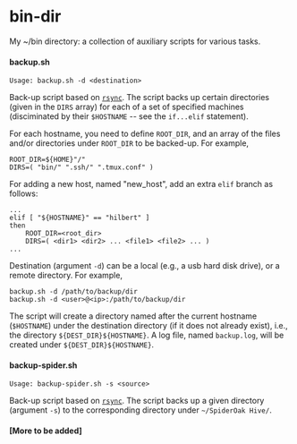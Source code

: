 # bin-dir

My ~/bin directory: a collection of auxiliary scripts for various tasks.

#### backup.sh
~~~~
Usage: backup.sh -d <destination>
~~~~
Back-up script based on [`rsync`](https://linux.die.net/man/1/rsync). The script backs up certain directories (given in the `DIRS` array) for each of a set of specified machines (disciminated by their `$HOSTNAME` -- see the `if...elif` statement). 

For each hostname, you need to define `ROOT_DIR`, and an array of the files and/or directories under `ROOT_DIR` to be backed-up. For example, 

~~~~
ROOT_DIR=${HOME}"/"
DIRS=( "bin/" ".ssh/" ".tmux.conf" )
~~~~

For adding a new host, named "new_host", add an extra `elif` branch as follows:
~~~~
...
elif [ "${HOSTNAME}" == "hilbert" ]
then
	ROOT_DIR=<root_dir>
	DIRS=( <dir1> <dir2> ... <file1> <file2> ... )
...
~~~~

Destination (argument `-d`) can be a local (e.g., a usb hard disk drive), or a remote directory. For example,
~~~~
backup.sh -d /path/to/backup/dir
backup.sh -d <user>@<ip>:/path/to/backup/dir
~~~~

The script will create a directory named after the current hostname (`$HOSTNAME`) under the destination directory (if it does not already exist), i.e., the directory `${DEST_DIR}${HOSTNAME}`. A log file, named `backup.log`, will be created under `${DEST_DIR}${HOSTNAME}`.



#### backup-spider.sh
~~~~
Usage: backup-spider.sh -s <source>
~~~~
Back-up script based on [`rsync`](https://linux.die.net/man/1/rsync). The script backs up a given directory (argument `-s`) to the corresponding directory under `~/SpiderOak Hive/`.

#### [More to be added]
